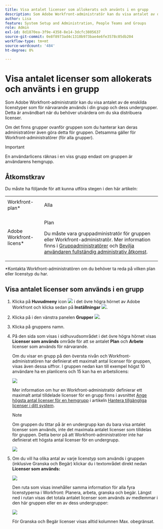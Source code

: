 ```yaml
---
title: Visa antalet licenser som allokerats och använts i en grupp
description: Som Adobe Workfront-administratör kan du visa antalet av de enskilda licenstyper som för närvarande används i din grupp och dess undergrupper. Detta är användbart när du behöver utvärdera om du ska distribuera licenser.
author: Lisa
feature: System Setup and Administration, People Teams and Groups
role: Admin
exl-id: 8d1870ea-3f9e-4358-8e14-3dcfc3805637
source-git-commit: 0e8f8973ad4c1310b973bae4e6fe3578c05db204
workflow-type: tm+mt
source-wordcount: '484'
ht-degree: 0%

---
```


# Visa antalet licenser som allokerats och använts i en grupp

Som Adobe Workfront-administratör kan du visa antalet av de enskilda licenstyper som för närvarande används i din grupp och dess undergrupper. Detta är användbart när du behöver utvärdera om du ska distribuera licenser.

Om det finns grupper ovanför gruppen som du hanterar kan deras administratörer även göra detta för gruppen. Detsamma gäller för Workfront-administratörer (för alla grupper).

>[!IMPORTANT]
>
>En användarlicens räknas i en viss grupp endast om gruppen är användarens hemgrupp.

## Åtkomstkrav

Du måste ha följande för att kunna utföra stegen i den här artikeln:

<table style="table-layout:auto"> 
 <col> 
 <col> 
 <tbody> 
  <tr> 
   <td role="rowheader">Workfront-plan*</td> 
   <td> <p>Alla</p> </td> 
  </tr> 
  <tr> 
   <td role="rowheader">Adobe Workfront-licens*</td> 
   <td> <p>Plan </p> <p>Du måste vara gruppadministratör för gruppen eller Workfront-administratör. Mer information finns i <a href="../../../administration-and-setup/manage-groups/group-roles/group-administrators.md" class="MCXref xref">Gruppadministratörer</a> och <a href="../../../administration-and-setup/add-users/configure-and-grant-access/grant-a-user-full-administrative-access.md" class="MCXref xref">Bevilja användaren fullständig administrativ åtkomst</a>.</p> </td> 
  </tr> 
 </tbody> 
</table>

&#42;Kontakta Workfront-administratören om du behöver ta reda på vilken plan eller licenstyp du har.

## Visa antalet licenser som används i en grupp

1. Klicka på **Huvudmeny** icon ![](assets/main-menu-icon.png) i det övre högra hörnet av Adobe Workfront och klicka sedan på **Inställningar** ![](assets/gear-icon-settings.png).

1. Klicka på i den vänstra panelen **Grupper** ![](assets/groups-icon.png).

1. Klicka på gruppens namn.
1. På den sida som visas i sidhuvudsområdet i det övre högra hörnet visas **Licenser som används** område för att se antalet **Plan** och **Arbete** licenser som används för närvarande.

   Om du visar en grupp på den översta nivån och Workfront-administratören har definierat ett maximalt antal licenser för gruppen, visas även dessa siffror. I gruppen nedan kan till exempel högst 10 användare ha en planlicens och 15 kan ha en arbetslicens:

   ![](assets/licenses-used-allocated.png)

   Mer information om hur en Workfront-administratör definierar ett maximalt antal tilldelade licenser för en grupp finns i avsnittet [Ange högsta antal licenser för en hemgrupp](../../../administration-and-setup/get-started-wf-administration/manage-available-licenses-in-your-system.md#set) i artikeln [Hantera tillgängliga licenser i ditt system](../../../administration-and-setup/get-started-wf-administration/manage-available-licenses-in-your-system.md).

   >[!NOTE]
   >
   >Om gruppen du tittar på är en undergrupp kan du bara visa antalet licenser som används, inte det maximala antalet licenser som tilldelas för gruppen. Detta beror på att Workfront-administratörer inte har definierat ett högsta antal licenser för en undergrupp.
   >
   >![](assets/subgroup-used-licenses-only.png)

1. Om du vill ha olika antal av varje licenstyp som används i gruppen (inklusive Granska och Begär) klickar du i textområdet direkt nedan **Licenser som används:**

   ![](assets/click-text-to-see-more.png)

   Den ruta som visas innehåller samma information för alla fyra licenstyperna i Workfront: Planera, arbeta, granska och begär. Längst ned i rutan visas det totala antalet licenser som används av medlemmar i den här gruppen eller en av dess undergrupper:

   ![](assets/more-license-info.png)

   För Granska och Begär licenser visas alltid kolumnen Max. obegränsat.
